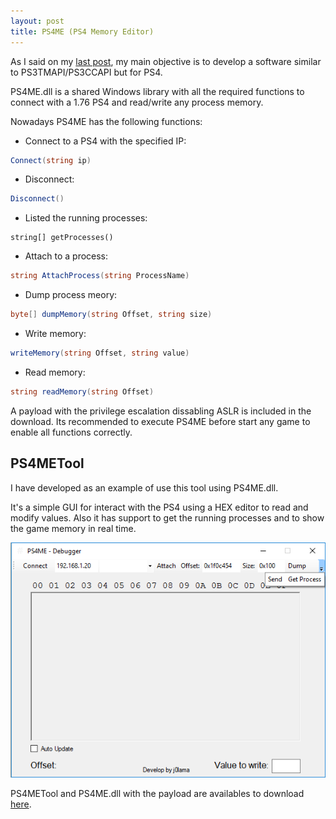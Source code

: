 ```yaml
---
layout: post
title: PS4ME (PS4 Memory Editor)
---
```


As I said on my [last post](/ps4-rte/), my main objective is to develop a software similar to PS3TMAPI/PS3CCAPI but for PS4.

PS4ME.dll is a shared Windows library with all the required functions to connect with a 1.76 PS4 and read/write any process memory.

Nowadays PS4ME has the following functions:

- Connect to a PS4 with the specified IP:
```c#
Connect(string ip)
```

- Disconnect:
```c#
Disconnect()
```

- Listed the running processes:
```
string[] getProcesses()
```

- Attach to a process:
```c#
string AttachProcess(string ProcessName)
```

- Dump process meory:
```c#
byte[] dumpMemory(string Offset, string size)
```

- Write memory:
```c#
writeMemory(string Offset, string value)
```

- Read memory:
```c#
string readMemory(string Offset)
```

A payload with the privilege escalation dissabling ASLR is included in the download. Its recommended to execute PS4ME before start any game to enable all functions correctly.

PS4METool
----
I have developed as an example of use this tool using PS4ME.dll.

It's a simple GUI for interact with the PS4 using a HEX editor to read and modify values. Also it has support to get the running processes and to show the game memory in real time.
<p align="center">
	  <img src="/images/ps4me/tool.png">
</p>

PS4METool and PS4ME.dll with the payload are availables to download [here](https://www.mediafire.com/file/lk0crle06mismmn/PS4METool.rar/file).